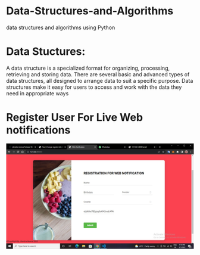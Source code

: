 # Data-Structures-and-Algorithms
data structures and algorithms using Python



# Data Stuctures:


A data structure is a specialized format for organizing, processing, retrieving and storing data. There are several basic and advanced types of data structures, all designed to arrange data to suit a specific purpose. Data structures make it easy for users to access and work with the data they need in appropriate ways


# Register User For Live Web notifications

![Register](https://github.com/jitendra-meena/Firebase-Web-Notification/blob/main/images/reg.jpeg)
